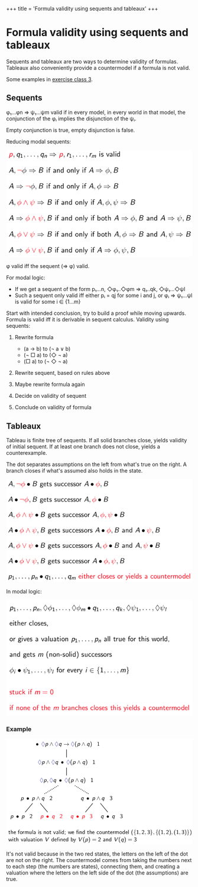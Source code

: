 +++
title = 'Formula validity using sequents and tableaux'
+++
# Formula validity using sequents and tableaux
Sequents and tableaux are two ways to determine validity of formulas.
Tableaux also conveniently provide a countermodel if a formula is not valid.

Some examples in [exercise class 3](../exercise-3/#sequents-and-tableaux-exercise-5).

## Sequents
φ₁...φn ⇒ ψ₁...ψm valid if in every model, in every world in that model, the conjunction of the φᵢ implies the disjunction of the ψᵢ.

Empty conjunction is true, empty disjunction is false.

Reducing modal sequents:

![Reducing modal sequents rules](reducing-modal-sequents.png)

φ valid iff the sequent (⇒ φ) valid.

For modal logic:
- If we get a sequent of the form p₁...n, ◇φ₁..◇φm ⇒ q₁..qk, ◇ψ₁...◇ψl
- Such a sequent only valid iff either pᵢ = qj for some i and j, or φᵢ ⇒ ψ₁...ψl is valid for some i ∈ {1...m}

Start with intended conclusion, try to build a proof while moving upwards.
Formula is valid iff it is derivable in sequent calculus.
Validity using sequents:
1. Rewrite formula
    - (a → b) to (¬ a ∨ b)
    - (¬ □ a) to (◇ ¬ a)
    - (□ a) to (¬ ◇ ¬ a)

2. Rewrite sequent, based on rules above
3. Maybe rewrite formula again
4. Decide on validity of sequent
5. Conclude on validity of formula

## Tableaux
Tableau is finite tree of sequents.
If all solid branches close, yields validity of initial sequent.
If at least one branch does not close, yields a counterexample.

The dot separates assumptions on the left from what's true on the right.
A branch closes if what's assumed also holds in the state.

![Tableau rules](tableau-rules.png)

In modal logic:

![Tableau modal logic](tableau-modal-logic.png)

### Example

![Example](example-tableau.png)

It's not valid because in the two red states, the letters on the left of the dot are not on the right.
The countermodel comes from taking the numbers next to each step (the numbers are states), connecting them, and creating a valuation where the letters on the left side of the dot (the assumptions) are true.
